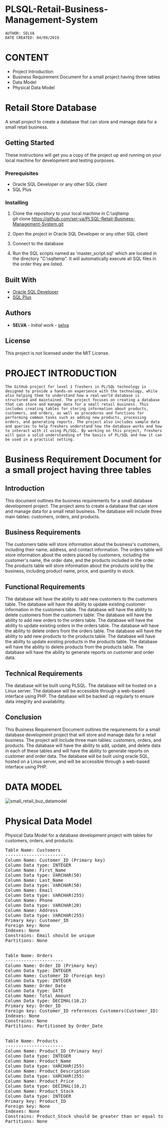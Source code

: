 # PLSQL-Retail-Business-Management-System
    AUTHOR: SELVA
    DATE CREATED: 04/09/2019

# **CONTENT**
- Project Introduction
- Business Requirement Document for a small project having three tables
- Data Model
- Physical Data Model

# **Retail Store Database**

A small project to create a database that can store and manage data for a small retail business. 

## **Getting Started**

These instructions will get you a copy of the project up and running on your local machine for development and testing purposes.

### **Prerequisites**

- Oracle SQL Developer or any other SQL client
- SQL Plus

### **Installing**

1. Clone the repository to your local machine in C:\sqltemp\
git clone https://github.com/sel-va/PLSQL-Retail-Business-Management-System.git

2. Open the project in Oracle SQL Developer or any other SQL client
3. Connect to the database
4. Run the SQL scripts named as 'master_script.sql' which are located in the directory "C:\sqltemp\". It will automatically execute all SQL files in the order they are listed.
 
## **Built With**

- [Oracle SQL Developer](https://www.oracle.com/database/technologies/appdev/sql-developer.html)
- [SQL Plus](https://docs.oracle.com/en/database/oracle/oracle-database/19/sqpug/index.html)

## **Authors**
- **SELVA** - *Initial work* - [selva](https://github.com/sel-va)

## **License**
This project is not licensed under the MIT License.



# **PROJECT INTRODUCTION**
    The GitHub project for level 1 freshers in PL/SQL technology is designed to provide a hands-on experience with the technology, while also helping them to understand how a real-world database is structured and maintained. The project focuses on creating a database that can store and manage data for a small retail business. This includes creating tables for storing information about products, customers, and orders, as well as procedures and functions for performing common tasks such as adding new products, processing orders, and generating reports. The project also includes sample data and queries to help freshers understand how the database works and how to interact with it using PL/SQL. By working on this project, freshers will gain a solid understanding of the basics of PL/SQL and how it can be used in a practical setting.

# **Business Requirement Document for a small project having three tables**
## **Introduction**
This document outlines the business requirements for a small database development project. 
The project aims to create a database that can store and manage data for a small retail business. 
The database will include three main tables: customers, orders, and products.

## **Business Requirements**
The customers table will store information about the business's customers, including their name, address, and contact information.
The orders table will store information about the orders placed by customers, including the customer's name, the order date, and the products included in the order.
The products table will store information about the products sold by the business, including product name, price, and quantity in stock.

## **Functional Requirements**
The database will have the ability to add new customers to the customers table.
The database will have the ability to update existing customer information in the customers table.
The database will have the ability to delete customers from the customers table.
The database will have the ability to add new orders to the orders table.
The database will have the ability to update existing orders in the orders table.
The database will have the ability to delete orders from the orders table.
The database will have the ability to add new products to the products table.
The database will have the ability to update existing products in the products table.
The database will have the ability to delete products from the products table.
The database will have the ability to generate reports on customer and order data.

## **Technical Requirements**
The database will be built using PLSQL.
The database will be hosted on a Linux server.
The database will be accessible through a web-based interface using PHP.
The database will be backed up regularly to ensure data integrity and availability.

## **Conclusion**
This Business Requirement Document outlines the requirements for a small database development project that will store and manage data for a retail business. 
The project will include three main tables: customers, orders, and products. 
The database will have the ability to add, update, and delete data in each of these tables and will have the ability to generate reports 
on customer and order data. The database will be built using oracle SQL, hosted on a Linux server, and will be accessible through a web-based interface using PHP.


# **DATA MODEL**

![small_retail_buz_datamodel](https://user-images.githubusercontent.com/76585155/215259012-dad59d1d-80ed-4e62-be6f-a5fcdb5a5662.JPG)


# **Physical Data Model** 
Physical Data Model for a database development project with tables for customers, orders, and products:
<PRE>
Table Name: Customers
-----------------------
Column Name: Customer_ID (Primary key)
Column Data type: INTEGER
Column Name: First_Name
Column Data type: VARCHAR(50)
Column Name: Last_Name
Column Data type: VARCHAR(50)
Column Name: Email
Column Data type: VARCHAR(255)
Column Name: Phone
Column Data type: VARCHAR(20)
Column Name: Address
Column Data type: VARCHAR(255)
Primary key: Customer_ID
Foreign key: None
Indexes: None
Constrains: Email should be unique
Partitions: None


Table Name: Orders
----------------------
Column Name: Order_ID (Primary key)
Column Data type: INTEGER
Column Name: Customer_ID (Foreign key)
Column Data type: INTEGER
Column Name: Order_Date
Column Data type: DATE
Column Name: Total_Amount
Column Data type: DECIMAL(10,2)
Primary key: Order_ID
Foreign key: Customer_ID references Customers(Customer_ID)
Indexes: None
Constrains: None
Partitions: Partitioned by Order_Date


Table Name: Products
----------------------
Column Name: Product_ID (Primary key)
Column Data type: INTEGER
Column Name: Product_Name
Column Data type: VARCHAR(255)
Column Name: Product_Description
Column Data type: VARCHAR(255)
Column Name: Product_Price
Column Data type: DECIMAL(10,2)
Column Name: Product_Stock
Column Data type: INTEGER
Primary key: Product_ID
Foreign key: None
Indexes: None
Constrains: Product_Stock should be greater than or equal to zero
Partitions: None
</PRE>
